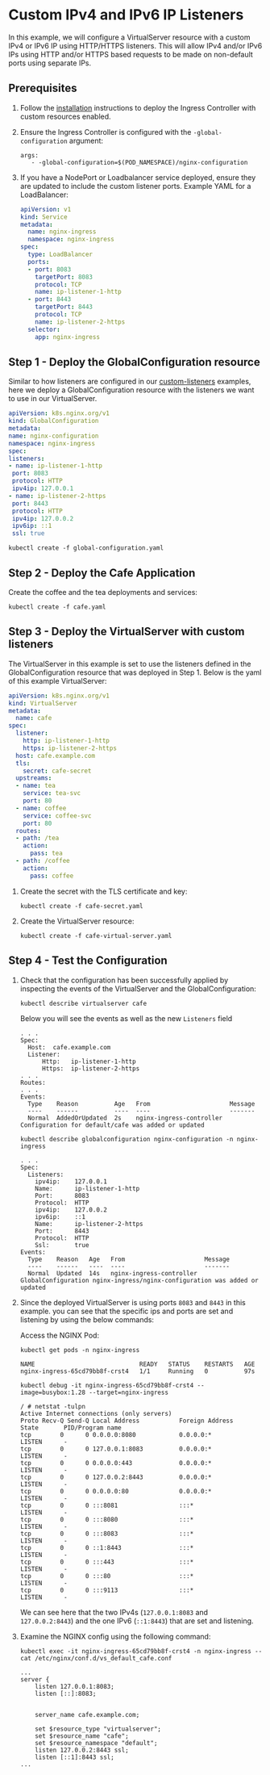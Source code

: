 # Custom IPv4 and IPv6 IP Listeners

In this example, we will configure a VirtualServer resource with a custom IPv4 or IPv6 IP using HTTP/HTTPS listeners.
This will allow IPv4 and/or IPv6 IPs using HTTP and/or HTTPS based requests to be made on non-default ports using separate IPs.

## Prerequisites

1. Follow the [installation](https://docs.nginx.com/nginx-ingress-controller/installation/installation-with-manifests/)
   instructions to deploy the Ingress Controller with custom resources enabled.
2. Ensure the Ingress Controller is configured with the `-global-configuration` argument:

   ```console
   args:
      - -global-configuration=$(POD_NAMESPACE)/nginx-configuration
   ```

3. If you have a NodePort or Loadbalancer service deployed, ensure they are updated to include the custom listener ports.
Example YAML for a LoadBalancer:

   ```yaml
   apiVersion: v1
   kind: Service
   metadata:
     name: nginx-ingress
     namespace: nginx-ingress
   spec:
     type: LoadBalancer
     ports:
     - port: 8083
       targetPort: 8083
       protocol: TCP
       name: ip-listener-1-http
     - port: 8443
       targetPort: 8443
       protocol: TCP
       name: ip-listener-2-https
     selector:
       app: nginx-ingress
   ```

## Step 1 - Deploy the GlobalConfiguration resource

Similar to how listeners are configured in our [custom-listeners](../../custom-listeners) examples,
here we deploy a GlobalConfiguration resource with the listeners we want to use in our VirtualServer.

   ```yaml
apiVersion: k8s.nginx.org/v1
kind: GlobalConfiguration
metadata:
  name: nginx-configuration
  namespace: nginx-ingress
spec:
  listeners:
  - name: ip-listener-1-http
    port: 8083
    protocol: HTTP
    ipv4ip: 127.0.0.1
  - name: ip-listener-2-https
    port: 8443
    protocol: HTTP
    ipv4ip: 127.0.0.2
    ipv6ip: ::1
    ssl: true
   ```

   ```console
   kubectl create -f global-configuration.yaml
   ```

## Step 2 - Deploy the Cafe Application

Create the coffee and the tea deployments and services:

   ```console
   kubectl create -f cafe.yaml
   ```

## Step 3 - Deploy the VirtualServer with custom listeners

The VirtualServer in this example is set to use the listeners defined in the GlobalConfiguration resource
that was deployed in Step 1. Below is the yaml of this example VirtualServer:

   ```yaml
   apiVersion: k8s.nginx.org/v1
   kind: VirtualServer
   metadata:
     name: cafe
   spec:
     listener:
       http: ip-listener-1-http
       https: ip-listener-2-https
     host: cafe.example.com
     tls:
       secret: cafe-secret
     upstreams:
     - name: tea
       service: tea-svc
       port: 80
     - name: coffee
       service: coffee-svc
       port: 80
     routes:
     - path: /tea
       action:
         pass: tea
     - path: /coffee
       action:
         pass: coffee
   ```

1. Create the secret with the TLS certificate and key:

    ```console
    kubectl create -f cafe-secret.yaml
    ```

2. Create the VirtualServer resource:

    ```console
    kubectl create -f cafe-virtual-server.yaml
    ```

## Step 4 - Test the Configuration

1. Check that the configuration has been successfully applied by inspecting the events of the VirtualServer and the GlobalConfiguration:

    ```console
    kubectl describe virtualserver cafe
    ```

    Below you will see the events as well as the new `Listeners` field

    ```console
    . . .
    Spec:
      Host:  cafe.example.com
      Listener:
          Http:   ip-listener-1-http
          Https:  ip-listener-2-https
    . . .
    Routes:
    . . .
    Events:
      Type    Reason          Age   From                      Message
      ----    ------          ----  ----                      -------
      Normal  AddedOrUpdated  2s    nginx-ingress-controller  Configuration for default/cafe was added or updated
    ```

    ```console
    kubectl describe globalconfiguration nginx-configuration -n nginx-ingress
    ```

    ```console
    . . .
    Spec:
      Listeners:
        ipv4ip:    127.0.0.1
        Name:      ip-listener-1-http
        Port:      8083
        Protocol:  HTTP
        ipv4ip:    127.0.0.2
        ipv6ip:    ::1
        Name:      ip-listener-2-https
        Port:      8443
        Protocol:  HTTP
        Ssl:       true
    Events:
      Type    Reason   Age   From                      Message
      ----    ------   ----  ----                      -------
      Normal  Updated  14s   nginx-ingress-controller  GlobalConfiguration nginx-ingress/nginx-configuration was added or updated
    ```

2. Since the deployed VirtualServer is using ports `8083` and `8443` in this example. you can see that the specific ips and ports
are set and listening by using the below commands:

   Access the NGINX Pod:

    ```console
    kubectl get pods -n nginx-ingress
    ```

    ```text
    NAME                             READY   STATUS    RESTARTS   AGE
    nginx-ingress-65cd79bb8f-crst4   1/1     Running   0          97s
    ```

    ```console
    kubectl debug -it nginx-ingress-65cd79bb8f-crst4 --image=busybox:1.28 --target=nginx-ingress
    ```

    ```console
    / # netstat -tulpn
    Active Internet connections (only servers)
    Proto Recv-Q Send-Q Local Address           Foreign Address         State       PID/Program name
    tcp        0      0 0.0.0.0:8080            0.0.0.0:*               LISTEN      -
    tcp        0      0 127.0.0.1:8083          0.0.0.0:*               LISTEN      -
    tcp        0      0 0.0.0.0:443             0.0.0.0:*               LISTEN      -
    tcp        0      0 127.0.0.2:8443          0.0.0.0:*               LISTEN      -
    tcp        0      0 0.0.0.0:80              0.0.0.0:*               LISTEN      -
    tcp        0      0 :::8081                 :::*                    LISTEN      -
    tcp        0      0 :::8080                 :::*                    LISTEN      -
    tcp        0      0 :::8083                 :::*                    LISTEN      -
    tcp        0      0 ::1:8443                :::*                    LISTEN      -
    tcp        0      0 :::443                  :::*                    LISTEN      -
    tcp        0      0 :::80                   :::*                    LISTEN      -
    tcp        0      0 :::9113                 :::*                    LISTEN      -
    ```

    We can see here that the two IPv4s (`127.0.0.1:8083` and `127.0.0.2:8443`) and the one IPv6 (`::1:8443`) that are set and listening.

3. Examine the NGINX config using the following command:

    ```console
    kubectl exec -it nginx-ingress-65cd79bb8f-crst4 -n nginx-ingress -- cat /etc/nginx/conf.d/vs_default_cafe.conf
    ```

    ```console
    ...
    server {
        listen 127.0.0.1:8083;
        listen [::]:8083;


        server_name cafe.example.com;

        set $resource_type "virtualserver";
        set $resource_name "cafe";
        set $resource_namespace "default";
        listen 127.0.0.2:8443 ssl;
        listen [::1]:8443 ssl;
    ...   
    ```
